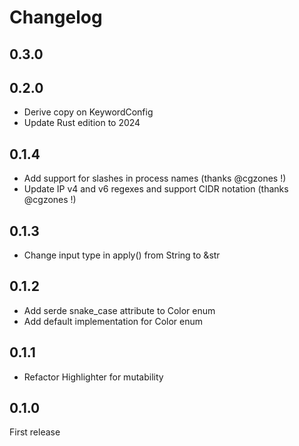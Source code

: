 # Changelog
## 0.3.0




## 0.2.0

- Derive copy on KeywordConfig
- Update Rust edition to 2024

## 0.1.4

- Add support for slashes in process names (thanks @cgzones !)
- Update IP v4 and v6 regexes and support CIDR notation (thanks @cgzones !)

## 0.1.3

- Change input type in apply() from String to &str

## 0.1.2

- Add serde snake_case attribute to Color enum
- Add default implementation for Color enum

## 0.1.1

- Refactor Highlighter for mutability

## 0.1.0

First release
